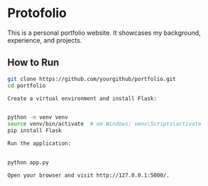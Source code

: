 # Protofolio

This is a personal portfolio website. It showcases my background, experience, and projects.

## How to Run

```bash
git clone https://github.com/yourgithub/portfolio.git
cd portfolio

Create a virtual environment and install Flask:


python -m venv venv
source venv/bin/activate  # on Windows: venv\Scripts\activate
pip install Flask

Run the application:


python app.py

Open your browser and visit http://127.0.0.1:5000/.
